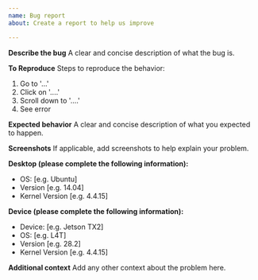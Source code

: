 ```yaml
---
name: Bug report
about: Create a report to help us improve

---
```


**Describe the bug**
A clear and concise description of what the bug is.

**To Reproduce**
Steps to reproduce the behavior:
1. Go to '...'
2. Click on '....'
3. Scroll down to '....'
4. See error

**Expected behavior**
A clear and concise description of what you expected to happen.

**Screenshots**
If applicable, add screenshots to help explain your problem.

**Desktop (please complete the following information):**
 - OS: [e.g. Ubuntu]
 - Version [e.g. 14.04]
 - Kernel Version [e.g. 4.4.15]

**Device (please complete the following information):**
 - Device: [e.g. Jetson TX2]
 - OS: [e.g. L4T]
 - Version [e.g. 28.2]
 - Kernel Version [e.g. 4.4.15]

**Additional context**
Add any other context about the problem here.
